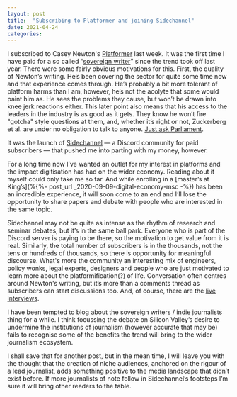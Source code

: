 ```yaml
---
layout: post
title:  "Subscribing to Platformer and joining Sidechannel"
date: 2021-04-24
categories:
---
```

I subscribed to Casey Newton's [Platformer](https://www.platformer.news/) last week. It was the first time I have paid for a so called “[sovereign writer](https://stratechery.com/2021/sovereign-writers-and-substack/)” since the trend took off last year. There were some fairly obvious motivations for this. First, the quality of Newton’s writing. He’s been covering the sector for quite some time now and that experience comes through. He’s probably a bit more tolerant of platform harms than I am, however, he’s not the acolyte that some would paint him as. He sees the problems they cause, but won’t be drawn into knee jerk reactions either. This later point also means that his access to the leaders in the industry is as good as it gets. They know he won’t fire "gotcha" style questions at them, and, whether it’s right or not, Zuckerberg et al. are under no obligation to talk to anyone. [Just ask Parliament](https://www.bbc.co.uk/news/uk-politics-46364439).

It was the launch of [Sidechannel](https://www.platformer.news/p/announcing-sidechannel-a-new-community) — a Discord community for paid subscribers — that pushed me into parting with my money, however.

For a long time now I’ve wanted an outlet for my interest in platforms and the impact digitisation has had on the wider economy. Reading about it myself could only take me so far. And while enrolling in a [master’s at King’s](%{%- post_url _2020-09-09-digital-economy-msc -%}) has been an incredible experience, it will soon come to an end and I’ll lose the opportunity to share papers and debate with people who are interested in the same topic.

Sidechannel may not be quite as intense as the rhythm of research and seminar debates, but it’s in the same ball park. Everyone who is part of the Discord server is paying to be there, so the motivation to get value from it is real. Similarly, the total number of subscribers is in the thousands, not the tens or hundreds of thousands, so there is opportunity for meaningful discourse. What's more the community an interesting mix of engineers, policy wonks, legal experts, designers and people who are just motivated to learn more about the platformification(?) of life. Conversation often centres around Newton's writing, but it’s more than a comments thread as subscribers can start discussions too. And, of course, there are the [live interviews](https://www.platformer.news/p/5-takeaways-about-facebooks-pivot).

I have been tempted to blog about the sovereign writers / indie journalists thing for a while. I think focussing the debate on Silicon Valley’s desire to undermine the institutions of journalism (however accurate that may be) fails to recognise some of the benefits the trend will bring to the wider journalism ecosystem.

I shall save that for another post, but in the mean time, I will leave you with the thought that the creation of niche audiences, anchored on the rigour of a lead journalist, adds something positive to the media landscape that didn’t exist before. If more journalists of note follow in Sidechannel’s footsteps I’m sure it will bring other readers to the table.
